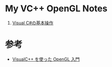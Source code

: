 # My VC++ OpenGL Notes
1. [Visual C#の基本操作](https://github.com/reiji-dat/My_VCpp-OpenGL_Notes/blob/main/00_%E3%82%A4%E3%83%B3%E3%82%B9%E3%83%88%E3%83%BC%E3%83%AB.md)

# 参考
- [VisualC++ を使った OpenGL 入門](http://www.natural-science.or.jp/article/20091118233724.php)
